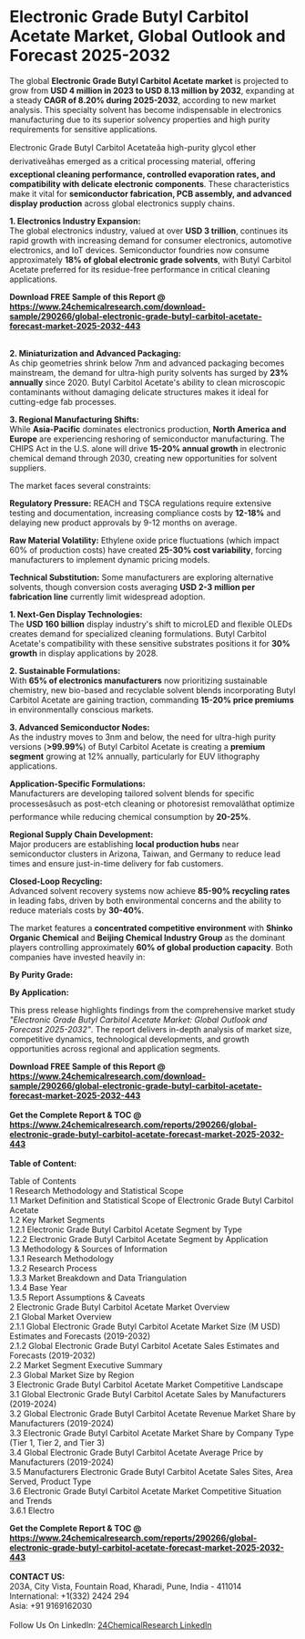 <h1>Electronic Grade Butyl Carbitol Acetate Market, Global Outlook and Forecast 2025-2032</h1><p>The global <strong>Electronic Grade Butyl Carbitol Acetate market</strong> is projected to grow from <strong>USD 4 million in 2023 to USD 8.13 million by 2032</strong>, expanding at a steady <strong>CAGR of 8.20% during 2025-2032</strong>, according to new market analysis. This specialty solvent has become indispensable in electronics manufacturing due to its superior solvency properties and high purity requirements for sensitive applications.</p><p>Electronic Grade Butyl Carbitol Acetateâa high-purity glycol ether derivativeâhas emerged as a critical processing material, offering <strong>exceptional cleaning performance, controlled evaporation rates, and compatibility with delicate electronic components</strong>. These characteristics make it vital for <strong>semiconductor fabrication, PCB assembly, and advanced display production</strong> across global electronics supply chains.</p><p><strong>1. Electronics Industry Expansion:</strong><br>
The global electronics industry, valued at over <strong>USD 3 trillion</strong>, continues its rapid growth with increasing demand for consumer electronics, automotive electronics, and IoT devices. Semiconductor foundries now consume approximately <strong>18% of global electronic grade solvents</strong>, with Butyl Carbitol Acetate preferred for its residue-free performance in critical cleaning applications.</p><div><b>Download FREE Sample of this Report @ 
            <a href="https://www.24chemicalresearch.com/download-sample/290266/global-electronic-grade-butyl-carbitol-acetate-forecast-market-2025-2032-443">
            https://www.24chemicalresearch.com/download-sample/290266/global-electronic-grade-butyl-carbitol-acetate-forecast-market-2025-2032-443</a></b></div><br><p><strong>2. Miniaturization and Advanced Packaging:</strong><br>
As chip geometries shrink below 7nm and advanced packaging becomes mainstream, the demand for ultra-high purity solvents has surged by <strong>23% annually</strong> since 2020. Butyl Carbitol Acetate's ability to clean microscopic contaminants without damaging delicate structures makes it ideal for cutting-edge fab processes.</p><p><strong>3. Regional Manufacturing Shifts:</strong><br>
While <strong>Asia-Pacific</strong> dominates electronics production, <strong>North America and Europe</strong> are experiencing reshoring of semiconductor manufacturing. The CHIPS Act in the U.S. alone will drive <strong>15-20% annual growth</strong> in electronic chemical demand through 2030, creating new opportunities for solvent suppliers.</p><p>The market faces several constraints:</p><p><strong>Regulatory Pressure:</strong> REACH and TSCA regulations require extensive testing and documentation, increasing compliance costs by <strong>12-18%</strong> and delaying new product approvals by 9-12 months on average.</p><p><strong>Raw Material Volatility:</strong> Ethylene oxide price fluctuations (which impact 60% of production costs) have created <strong>25-30% cost variability</strong>, forcing manufacturers to implement dynamic pricing models.</p><p><strong>Technical Substitution:</strong> Some manufacturers are exploring alternative solvents, though conversion costs averaging <strong>USD 2-3 million per fabrication line</strong> currently limit widespread adoption.</p><p><strong>1. Next-Gen Display Technologies:</strong><br>
The <strong>USD 160 billion</strong> display industry's shift to microLED and flexible OLEDs creates demand for specialized cleaning formulations. Butyl Carbitol Acetate's compatibility with these sensitive substrates positions it for <strong>30% growth</strong> in display applications by 2028.</p><p><strong>2. Sustainable Formulations:</strong><br>
With <strong>65% of electronics manufacturers</strong> now prioritizing sustainable chemistry, new bio-based and recyclable solvent blends incorporating Butyl Carbitol Acetate are gaining traction, commanding <strong>15-20% price premiums</strong> in environmentally conscious markets.</p><p><strong>3. Advanced Semiconductor Nodes:</strong><br>
As the industry moves to 3nm and below, the need for ultra-high purity versions (<strong>&gt;99.99%</strong>) of Butyl Carbitol Acetate is creating a <strong>premium segment</strong> growing at 12% annually, particularly for EUV lithography applications.</p><p><strong>Application-Specific Formulations:</strong><br>
    Manufacturers are developing tailored solvent blends for specific processesâsuch as post-etch cleaning or photoresist removalâthat optimize performance while reducing chemical consumption by <strong>20-25%</strong>.</p><p><strong>Regional Supply Chain Development:</strong><br>
    Major producers are establishing <strong>local production hubs</strong> near semiconductor clusters in Arizona, Taiwan, and Germany to reduce lead times and ensure just-in-time delivery for fab customers.</p><p><strong>Closed-Loop Recycling:</strong><br>
    Advanced solvent recovery systems now achieve <strong>85-90% recycling rates</strong> in leading fabs, driven by both environmental concerns and the ability to reduce materials costs by <strong>30-40%</strong>.</p><p>The market features a <strong>concentrated competitive environment</strong> with <strong>Shinko Organic Chemical</strong> and <strong>Beijing Chemical Industry Group</strong> as the dominant players controlling approximately <strong>60% of global production capacity</strong>. Both companies have invested heavily in:</p><p><strong>By Purity Grade:</strong></p><p><strong>By Application:</strong></p><p>This press release highlights findings from the comprehensive market study <em>"Electronic Grade Butyl Carbitol Acetate Market: Global Outlook and Forecast 2025-2032"</em>. The report delivers in-depth analysis of market size, competitive dynamics, technological developments, and growth opportunities across regional and application segments.</p><div><b>Download FREE Sample of this Report @ 
            <a href="https://www.24chemicalresearch.com/download-sample/290266/global-electronic-grade-butyl-carbitol-acetate-forecast-market-2025-2032-443">
            https://www.24chemicalresearch.com/download-sample/290266/global-electronic-grade-butyl-carbitol-acetate-forecast-market-2025-2032-443</a></b></div><br><div><b>Get the Complete Report & TOC @ 
            <a href="https://www.24chemicalresearch.com/reports/290266/global-electronic-grade-butyl-carbitol-acetate-forecast-market-2025-2032-443">
            https://www.24chemicalresearch.com/reports/290266/global-electronic-grade-butyl-carbitol-acetate-forecast-market-2025-2032-443</a></b></div><br>
            <b>Table of Content:</b><p>Table of Contents<br />
1 Research Methodology and Statistical Scope<br />
1.1 Market Definition and Statistical Scope of Electronic Grade Butyl Carbitol Acetate<br />
1.2 Key Market Segments<br />
1.2.1 Electronic Grade Butyl Carbitol Acetate Segment by Type<br />
1.2.2 Electronic Grade Butyl Carbitol Acetate Segment by Application<br />
1.3 Methodology & Sources of Information<br />
1.3.1 Research Methodology<br />
1.3.2 Research Process<br />
1.3.3 Market Breakdown and Data Triangulation<br />
1.3.4 Base Year<br />
1.3.5 Report Assumptions & Caveats<br />
2 Electronic Grade Butyl Carbitol Acetate Market Overview<br />
2.1 Global Market Overview<br />
2.1.1 Global Electronic Grade Butyl Carbitol Acetate Market Size (M USD) Estimates and Forecasts (2019-2032)<br />
2.1.2 Global Electronic Grade Butyl Carbitol Acetate Sales Estimates and Forecasts (2019-2032)<br />
2.2 Market Segment Executive Summary<br />
2.3 Global Market Size by Region<br />
3 Electronic Grade Butyl Carbitol Acetate Market Competitive Landscape<br />
3.1 Global Electronic Grade Butyl Carbitol Acetate Sales by Manufacturers (2019-2024)<br />
3.2 Global Electronic Grade Butyl Carbitol Acetate Revenue Market Share by Manufacturers (2019-2024)<br />
3.3 Electronic Grade Butyl Carbitol Acetate Market Share by Company Type (Tier 1, Tier 2, and Tier 3)<br />
3.4 Global Electronic Grade Butyl Carbitol Acetate Average Price by Manufacturers (2019-2024)<br />
3.5 Manufacturers Electronic Grade Butyl Carbitol Acetate Sales Sites, Area Served, Product Type<br />
3.6 Electronic Grade Butyl Carbitol Acetate Market Competitive Situation and Trends<br />
3.6.1 Electro</p><div><b>Get the Complete Report & TOC @ 
            <a href="https://www.24chemicalresearch.com/reports/290266/global-electronic-grade-butyl-carbitol-acetate-forecast-market-2025-2032-443">
            https://www.24chemicalresearch.com/reports/290266/global-electronic-grade-butyl-carbitol-acetate-forecast-market-2025-2032-443</a></b></div><br><b>CONTACT US:</b><br>
            203A, City Vista, Fountain Road, Kharadi, Pune, India - 411014<br>
            International: +1(332) 2424 294<br>
            Asia: +91 9169162030 <br><br>
            Follow Us On LinkedIn: <a href="https://www.linkedin.com/company/24chemicalresearch/">24ChemicalResearch LinkedIn</a>